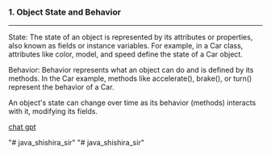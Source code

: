 <h3 title="programing">1. Object State and Behavior</h3> <hr>
<p>State: The state of an object is represented by its attributes or properties, also known as fields or instance variables. For example, in a Car class, attributes like color, model, and speed define the state of a Car object.</p>
<p>Behavior: Behavior represents what an object can do and is defined by its methods. In the Car example, methods like accelerate(), brake(), or turn() represent the behavior of a Car.</p>
<p>An object's state can change over time as its behavior (methods) interacts with it, modifying its fields.</p>

<a href="https://chatgpt.com">chat gpt</a>

"# java_shishira_sir" 
"# java_shishira_sir" 
